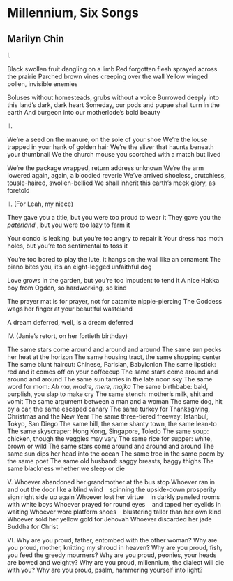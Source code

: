 # Millennium, Six Songs
## Marilyn Chin
I.

Black swollen fruit dangling on a limb
Red forgotten flesh sprayed across the prairie
Parched brown vines creeping over the wall
Yellow winged pollen, invisible enemies

Boluses without homesteads, grubs without a voice
Burrowed deeply into this land’s dark, dark heart
Someday, our pods and pupae shall turn in the earth
And burgeon into our motherlode’s bold beauty


II.

We’re a seed on the manure, on the sole of your shoe
We’re the louse trapped in your hank of golden hair
We’re the sliver that haunts beneath your thumbnail
We the church mouse you scorched with a match but lived

We’re the package wrapped, return address unknown
We’re the arm lowered again, again, a bloodied reverie
We’ve arrived shoeless, crutchless, tousle-haired, swollen-bellied
We shall inherit this earth’s meek glory, as foretold


II. (For Leah, my niece)

They gave you a title, but you were too proud to wear it
They gave you the _paterland_ , but you were too lazy to farm it

Your condo is leaking, but you’re too angry to repair it
Your dress has moth holes, but you’re too sentimental to toss it

You’re too bored to play the lute, it hangs on the wall like an ornament
The piano bites you, it’s an eight-legged unfaithful dog

Love grows in the garden, but you’re too impudent to tend it
A nice Hakka boy from Ogden, so hardworking, so kind

The prayer mat is for prayer, not for catamite nipple-piercing
The Goddess wags her finger at your beautiful wasteland

A dream deferred, well, is a dream deferred


IV. (Janie’s retort, on her fortieth birthday)

The same stars come around and around and around
The same sun pecks her heat at the horizon
The same housing tract, the same shopping center
The same blunt haircut: Chinese, Parisian, Babylonion
The same lipstick: red and it comes off on your coffeecup
The same stars come around and around and around
The same sun tarries in the late noon sky
The same word for mom: _Ah ma, madre, mere, majka_
The same birthbabe: bald, purplish, you slap to make cry
The same stench: mother’s milk, shit and vomit
The same argument between a man and a woman
The same dog, hit by a car, the same escaped canary
The same turkey for Thanksgiving, Christmas and the New Year
The same three-tiered freeway: Istanbul, Tokyo, San Diego
The same hill, the same shanty town, the same lean-to
The same skyscraper: Hong Kong, Singapore, Toledo
The same soup: chicken, though the veggies may vary
The same rice for supper: white, brown or wild
The same stars come around and around and around
The same sun dips her head into the ocean
The same tree in the same poem by the same poet
The same old husband: saggy breasts, baggy thighs
The same blackness whether we sleep or die


V.
Whoever abandoned her grandmother at the bus stop
Whoever ran in and out the door like a blind wind
   spinning the upside-down prosperity sign right side up again
Whoever lost her virtue    in darkly paneled rooms    with white boys
Whoever prayed for round eyes
   and taped her eyelids in waiting
Whoever wore platform shoes
   blustering taller than her own kind
Whoever sold her yellow gold for Jehovah
Whoever discarded her jade Buddha for Christ


VI.
Why are you proud, father, entombed with the other woman?
Why are you proud, mother, knitting my shroud in heaven?
Why are you proud, fish, you feed the greedy mourners?
Why are you proud, peonies, your heads are bowed and weighty?
Why are you proud, millennium, the dialect will die with you?
Why are you proud, psalm, hammering yourself into light?